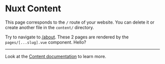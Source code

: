 # Nuxt Content

This page corresponds to the `/` route of your website. You can delete it or create another file in the `content/` directory.

Try to navigate to [/about](/about). These 2 pages are rendered by the `pages/[...slug].vue` component. Hello?

---

Look at the [Content documentation](https://content.nuxtjs.org/) to learn more.
